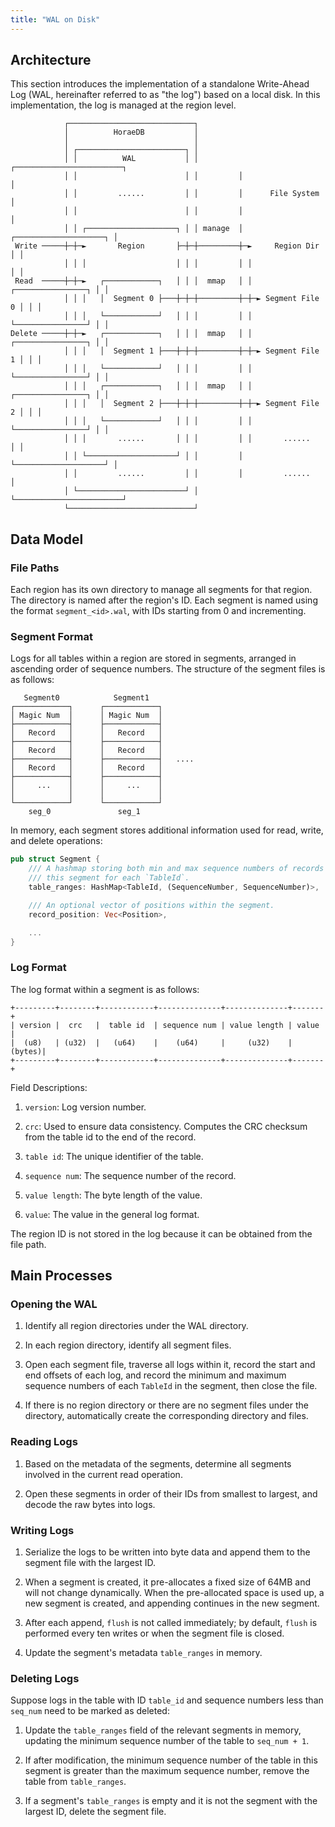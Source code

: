 ```yaml
---
title: "WAL on Disk"
---
```


## Architecture

This section introduces the implementation of a standalone Write-Ahead Log (WAL, hereinafter referred to as "the log") based on a local disk. In this implementation, the log is managed at the region level.

```
            ┌────────────────────────────┐
            │          HoraeDB           │
            │                            │
            │ ┌────────────────────────┐ │
            │ │          WAL           │ │         ┌────────────────────────┐
            │ │                        │ │         │                        │
            │ │         ......         │ │         │      File System       │
            │ │                        │ │         │                        │
            │ │ ┌────────────────────┐ │ │ manage  │ ┌────────────────────┐ │
 Write ─────┼─┼─►       Region       ├─┼─┼─────────┼─►     Region Dir     │ │
            │ │ │                    │ │ │         │ │                    │ │
 Read  ─────┼─┼─►   ┌────────────┐   │ │ │  mmap   │ │ ┌────────────────┐ │ │
            │ │ │   │  Segment 0 ├───┼─┼─┼─────────┼─┼─► Segment File 0 │ │ │
            │ │ │   └────────────┘   │ │ │         │ │ └────────────────┘ │ │
Delete ─────┼─┼─►   ┌────────────┐   │ │ │  mmap   │ │ ┌────────────────┐ │ │
            │ │ │   │  Segment 1 ├───┼─┼─┼─────────┼─┼─► Segment File 1 │ │ │
            │ │ │   └────────────┘   │ │ │         │ │ └────────────────┘ │ │
            │ │ │   ┌────────────┐   │ │ │  mmap   │ │ ┌────────────────┐ │ │
            │ │ │   │  Segment 2 ├───┼─┼─┼─────────┼─┼─► Segment File 2 │ │ │
            │ │ │   └────────────┘   │ │ │         │ │ └────────────────┘ │ │
            │ │ │       ......       │ │ │         │ │       ......       │ │
            │ │ └────────────────────┘ │ │         │ └────────────────────┘ │
            │ │         ......         │ │         │         ......         │
            │ └────────────────────────┘ │         └────────────────────────┘
            └────────────────────────────┘
```

## Data Model

### File Paths

Each region has its own directory to manage all segments for that region. The directory is named after the region's ID. Each segment is named using the format `segment_<id>.wal`, with IDs starting from 0 and incrementing.

### Segment Format

Logs for all tables within a region are stored in segments, arranged in ascending order of sequence numbers. The structure of the segment files is as follows:

```
   Segment0            Segment1
┌────────────┐      ┌────────────┐
│ Magic Num  │      │ Magic Num  │
├────────────┤      ├────────────┤
│   Record   │      │   Record   │
├────────────┤      ├────────────┤
│   Record   │      │   Record   │
├────────────┤      ├────────────┤   ....
│   Record   │      │   Record   │
├────────────┤      ├────────────┤
│     ...    │      │     ...    │
│            │      │            │
└────────────┘      └────────────┘
    seg_0               seg_1
```

In memory, each segment stores additional information used for read, write, and delete operations:

```rust
pub struct Segment {
    /// A hashmap storing both min and max sequence numbers of records within
    /// this segment for each `TableId`.
    table_ranges: HashMap<TableId, (SequenceNumber, SequenceNumber)>,

    /// An optional vector of positions within the segment.
    record_position: Vec<Position>,

    ...
}
```

### Log Format

The log format within a segment is as follows:

```
+---------+--------+------------+--------------+--------------+-------+
| version |  crc   |  table id  | sequence num | value length | value |
|  (u8)   | (u32)  |   (u64)    |    (u64)     |     (u32)    |(bytes)|
+---------+--------+------------+--------------+--------------+-------+
```

Field Descriptions:

1. `version`: Log version number.

2. `crc`: Used to ensure data consistency. Computes the CRC checksum from the table id to the end of the record.

3. `table id`: The unique identifier of the table.

4. `sequence num`: The sequence number of the record.

5. `value length`: The byte length of the value.

6. `value`: The value in the general log format.

The region ID is not stored in the log because it can be obtained from the file path.

## Main Processes

### Opening the WAL

1. Identify all region directories under the WAL directory.

2. In each region directory, identify all segment files.

3. Open each segment file, traverse all logs within it, record the start and end offsets of each log, and record the minimum and maximum sequence numbers of each `TableId` in the segment, then close the file.

4. If there is no region directory or there are no segment files under the directory, automatically create the corresponding directory and files.

### Reading Logs

1. Based on the metadata of the segments, determine all segments involved in the current read operation.

2. Open these segments in order of their IDs from smallest to largest, and decode the raw bytes into logs.

### Writing Logs

1. Serialize the logs to be written into byte data and append them to the segment file with the largest ID.

2. When a segment is created, it pre-allocates a fixed size of 64MB and will not change dynamically. When the pre-allocated space is used up, a new segment is created, and appending continues in the new segment.

3. After each append, `flush` is not called immediately; by default, `flush` is performed every ten writes or when the segment file is closed.

4. Update the segment's metadata `table_ranges` in memory.

### Deleting Logs

Suppose logs in the table with ID `table_id` and sequence numbers less than `seq_num` need to be marked as deleted:

1. Update the `table_ranges` field of the relevant segments in memory, updating the minimum sequence number of the table to `seq_num + 1`.

2. If after modification, the minimum sequence number of the table in this segment is greater than the maximum sequence number, remove the table from `table_ranges`.

3. If a segment's `table_ranges` is empty and it is not the segment with the largest ID, delete the segment file.
